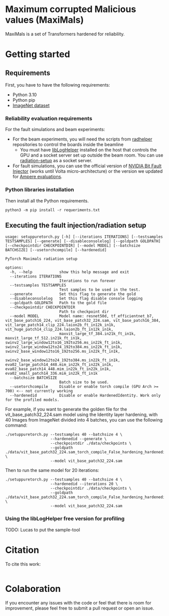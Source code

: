 # Maximum corrupted Malicious values (MaxiMals)

MaxiMals is a set of Transformers hardened for reliability.

# Getting started

## Requirements
First, you have to have the following requirements:

- Python 3.10
- Python pip
- [ImageNet dataset](https://www.image-net.org/index.php)

### Reliability evaluation requirements

For the fault simulations and beam experiments:

- For the beam experiments, you will need the scripts from [radhelper](https://github.com/radhelper) repositories 
to control the boards inside the beamline
  - You must have [libLogHelper](https://github.com/radhelper/libLogHelper) 
  installed on the host that controls the GPU and a socket server set up outside the beam room. 
  You can use [radiation-setup](https://github.com/radhelper/radiation-setup) as a socket server.
- For fault simulations, you can use the official version of 
[NVIDIA Bit Fault Injector](https://github.com/NVlabs/nvbitfi) (works until Volta micro-architecture) or 
the version
  we updated for [Ampere evaluations](https://github.com/fernandoFernandeSantos/nvbitfi/tree/new_gpus_support).


### Python libraries installation

Then install all the Python requirements.

```shell
python3 -m pip install -r requeriments.txt
```

## Executing the fault injection/radiation setup

```shell
usage: setuppuretorch.py [-h] [--iterations ITERATIONS] [--testsamples TESTSAMPLES] [--generate] [--disableconsolelog] [--goldpath GOLDPATH] [--checkpointdir CHECKPOINTDIR] [--model MODEL] [--batchsize BATCHSIZE] [--usetorchcompile] [--hardenedid]

PyTorch Maximals radiation setup

options:
  -h, --help            show this help message and exit
  --iterations ITERATIONS
                        Iterations to run forever
  --testsamples TESTSAMPLES
                        Test samples to be used in the test.
  --generate            Set this flag to generate the gold
  --disableconsolelog   Set this flag disable console logging
  --goldpath GOLDPATH   Path to the gold file
  --checkpointdir CHECKPOINTDIR
                        Path to checkpoint dir
  --model MODEL         Model name: resnet50d, tf_efficientnet_b7, vit_base_patch16_224, vit_base_patch32_224.sam, vit_base_patch16_384, vit_large_patch14_clip_224.laion2b_ft_in12k_in1k, vit_huge_patch14_clip_224.laion2b_ft_in12k_in1k,
                        maxvit_large_tf_384.in21k_ft_in1k, maxvit_large_tf_512.in21k_ft_in1k, swinv2_large_window12to16_192to256.ms_in22k_ft_in1k, swinv2_large_window12to24_192to384.ms_in22k_ft_in1k, swinv2_base_window12to16_192to256.ms_in22k_ft_in1k,
                        swinv2_base_window12to24_192to384.ms_in22k_ft_in1k, eva02_large_patch14_448.mim_in22k_ft_in22k_in1k, eva02_base_patch14_448.mim_in22k_ft_in22k_in1k, eva02_small_patch14_336.mim_in22k_ft_in1k
  --batchsize BATCHSIZE
                        Batch size to be used.
  --usetorchcompile     Disable or enable torch compile (GPU Arch >= 700) <-- not currently working
  --hardenedid          Disable or enable HardenedIdentity. Work only for the profiled models.
```

For example, if you want to generate the golden file for the vit_base_patch32_224.sam model using 
the Identity layer hardening, with 40 Images from ImageNet divided into 4 batches, you can use the following command:

```shell
./setuppuretorch.py --testsamples 40 --batchsize 4 \ 
                    --hardenedid --generate \
                    --checkpointdir ./data/checkpoints \ 
                    --goldpath ./data/vit_base_patch32_224.sam_torch_compile_False_hardening_hardenedid.pt \
                    --model vit_base_patch32_224.sam
```

Then to run the same model for 20 iterations:

```shell
./setuppuretorch.py --testsamples 40 --batchsize 4 \ 
                    --hardenedid --iterations 20 \
                    --checkpointdir ./data/checkpoints \ 
                    --goldpath ./data/vit_base_patch32_224.sam_torch_compile_False_hardening_hardenedid.pt \
                    --model vit_base_patch32_224.sam
```

### Using the libLogHelper free version for profiling

TODO: Lucas to put the sample-tool




# Citation

To cite this work:

```bibtex

```

# Colaboration

If you encounter any issues with the code or feel that there is room for improvement,
please feel free to submit a pull request or open an issue.